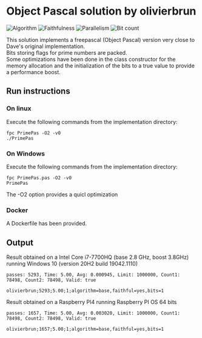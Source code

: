 # Object Pascal solution by olivierbrun

![Algorithm](https://img.shields.io/badge/Algorithm-base-green)
![Faithfulness](https://img.shields.io/badge/Faithful-yes-green)
![Parallelism](https://img.shields.io/badge/Parallel-no-green)
![Bit count](https://img.shields.io/badge/Bits-1-green)

This solution implements a freepascal (Object Pascal) version very close to Dave's original implementation.  
Bits storing flags for prime numbers are packed.  
Some optimizations have been done in the class constructor for the memory allocation and the initialization of the bits to a true value to provide a performance boost.

## Run instructions

### On linux
Execute the following commands from the implementation directory:
```
fpc PrimePas -O2 -v0
./PrimePas
```
### On Windows
Execute the following commands from the implementation directory:
```
fpc PrimePas.pas -O2 -v0
PrimePas
```

The -O2 option provides a quicl optimization

### Docker
A Dockerfile has been provided.

## Output
Result obtained on a Intel Core i7-7700HQ (base 2.8 GHz, boost 3.8GHz) running Windows 10 (version 20H2 build 19042.1110)
```
passes: 5293, Time: 5.00, Avg: 0.000945, Limit: 1000000, Count1: 78498, Count2: 78498, Valid: true

olivierbrun;5293;5.00;1;algorithm=base,faithful=yes,bits=1
```
Result obtained on a Raspberry PI4 running Raspberry PI OS 64 bits
```
passes: 1657, Time: 5.00, Avg: 0.003020, Limit: 1000000, Count1: 78498, Count2: 78498, Valid: true

olivierbrun;1657;5.00;1;algorithm=base,faithful=yes,bits=1
```
